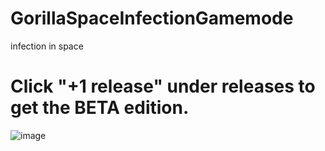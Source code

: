 # GorillaSpaceInfectionGamemode
infection in space
# Click "+1 release" under releases to get the BETA edition.

![image](https://user-images.githubusercontent.com/97604500/162469194-82f92ee2-c837-4c95-9e7c-662bd3f5ac4c.png)

